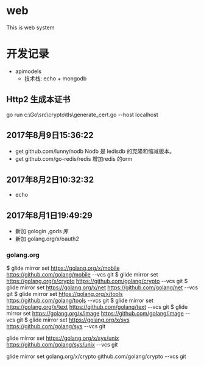 # web
This is web system

# 开发记录
- apimodels 
    - 技术栈: echo + mongodb

## Http2 生成本证书
 go run c:\Go\src\crypto\tls\generate_cert.go --host localhost

## 2017年8月9日15:36:22
- get github.com/lunny/nodb  Nodb 是 ledisdb 的克隆和缩减版本。
- get github.com/go-redis/redis   增加redis 的orm

## 2017年8月2日10:32:32
- echo 

## 2017年8月1日19:49:29 
- 新加 gologin ,gods 库
- 新加 golang.org/x/oauth2


### golang.org
$ glide mirror set https://golang.org/x/mobile https://github.com/golang/mobile --vcs git
$ glide mirror set https://golang.org/x/crypto https://github.com/golang/crypto --vcs git
$ glide mirror set https://golang.org/x/net https://github.com/golang/net --vcs git
$ glide mirror set https://golang.org/x/tools https://github.com/golang/tools --vcs git
$ glide mirror set https://golang.org/x/text https://github.com/golang/text --vcs git
$ glide mirror set https://golang.org/x/image https://github.com/golang/image --vcs git
$ glide mirror set https://golang.org/x/sys https://github.com/golang/sys --vcs git



glide mirror set https://golang.org/x/sys/unix https://github.com/golang/sys/unix --vcs git


glide mirror set golang.org/x/crypto github.com/golang/crypto --vcs git